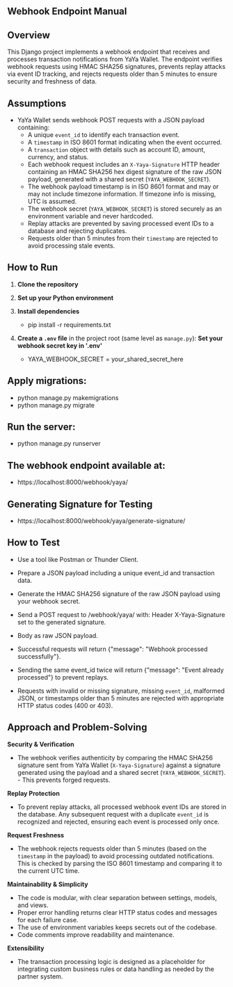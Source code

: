 ##  Webhook Endpoint Manual

## Overview

This Django project implements a webhook endpoint that receives and processes transaction notifications from YaYa Wallet. The endpoint verifies webhook requests using HMAC SHA256 signatures, prevents replay attacks via event ID tracking, and rejects requests older than 5 minutes to ensure security and freshness of data.

## Assumptions

- YaYa Wallet sends webhook POST requests with a JSON payload containing:
  - A unique `event_id` to identify each transaction event.
  - A `timestamp` in ISO 8601 format indicating when the event occurred.
  - A `transaction` object with details such as account ID, amount, currency, and status.
  - Each webhook request includes an `X-Yaya-Signature` HTTP header containing an HMAC SHA256 hex digest   signature of the raw JSON payload, generated with a shared secret (`YAYA_WEBHOOK_SECRET`).
  - The webhook payload timestamp is in ISO 8601 format and may or may not include timezone information. If timezone info is missing, UTC is assumed.
  - The webhook secret (`YAYA_WEBHOOK_SECRET`) is stored securely as an environment variable and never hardcoded.
  - Replay attacks are prevented by saving processed event IDs to a database and rejecting duplicates.
  - Requests older than 5 minutes from their `timestamp` are rejected to avoid processing stale events.


## How to Run

1. **Clone the repository**

2. **Set up your Python environment** 

3. **Install dependencies**
    - pip install -r requirements.txt


4. **Create a `.env` file** in the project root (same level as `manage.py`):
     **Set your webhook secret key in '.env'**
      - YAYA_WEBHOOK_SECRET = your_shared_secret_here

##  Apply migrations:

   - python manage.py makemigrations
   - python manage.py migrate
   
##  Run the server:
 - python manage.py runserver
    
    
##  The webhook endpoint available at:
 - https://localhost:8000/webhook/yaya/ 
  
##  Generating Signature for Testing
 - https://localhost:8000/webhook/yaya/generate-signature/


## How to Test
- Use a tool like Postman or Thunder Client.

- Prepare a JSON payload including a unique event_id and transaction data.

- Generate the HMAC SHA256 signature of the raw JSON payload using your webhook secret.

- Send a POST request to /webhook/yaya/ with:  Header X-Yaya-Signature set to the generated signature.

- Body as raw JSON payload.

- Successful requests will return {"message": "Webhook processed successfully"}.

- Sending the same event_id twice will return {"message": "Event already processed"} to prevent replays.

- Requests with invalid or missing signature, missing `event_id`, malformed JSON, or timestamps older than 5 minutes are rejected with appropriate HTTP status codes (400 or 403).



## Approach and Problem-Solving

**Security & Verification**  
- The webhook verifies authenticity by comparing the HMAC SHA256 signature sent from YaYa Wallet (`X-Yaya-Signature`) against a signature generated using the payload and a shared secret (`YAYA_WEBHOOK_SECRET`). - This prevents forged requests.

**Replay Protection**  
- To prevent replay attacks, all processed webhook event IDs are stored in the database. Any subsequent request with a duplicate `event_id` is recognized and rejected, ensuring each event is processed only once.

**Request Freshness**  
 - The webhook rejects requests older than 5 minutes (based on the `timestamp` in the payload) to avoid processing outdated notifications. This is checked by parsing the ISO 8601 timestamp and comparing it to the current UTC time.

**Maintainability & Simplicity**  
 - The code is modular, with clear separation between settings, models, and views.  
 - Proper error handling returns clear HTTP status codes and messages for each failure case.  
 - The use of environment variables keeps secrets out of the codebase.  
 - Code comments improve readability and maintenance.

**Extensibility**  
 - The transaction processing logic is designed as a placeholder for integrating custom business rules or data handling as needed by the partner system.




